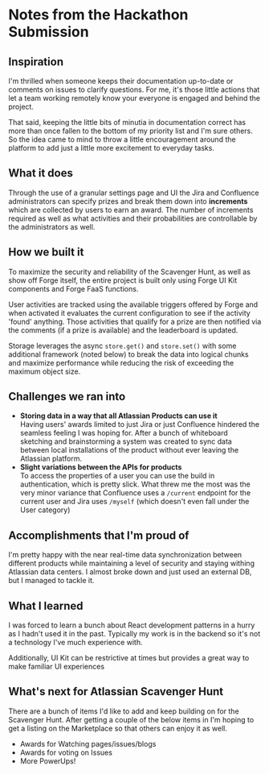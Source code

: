 # Notes from the Hackathon Submission

## Inspiration
I'm thrilled when someone keeps their documentation up-to-date or comments on issues to clarify questions.  For me, it's those little actions that let a team working remotely know your everyone is engaged and behind the project.

That said, keeping the little bits of minutia in documentation correct has more than once fallen to the bottom of my priority list and I'm sure others.  So the idea came to mind to throw a little encouragement around the platform to add just a little more excitement to everyday tasks.

## What it does
Through the use of a granular settings page and UI the Jira and Confluence administrators can specify prizes and break them down into **increments** which are collected by users to earn an award.  The number of increments required as well as what activities and their probabilities are controllable by the administrators as well.

## How we built it
To maximize the security and reliability of the Scavenger Hunt, as well as show off Forge itself, the entire project is built only using Forge UI Kit components and Forge FaaS functions.

User activities are tracked using the available triggers offered by Forge and when activated it evaluates the current configuration to see if the activity 'found' anything.  Those activities that qualify for a prize are then notified via the comments (if a prize is available) and the leaderboard is updated.

Storage leverages the async `store.get()` and `store.set()` with some additional framework (noted below) to break the data into logical chunks and maximize performance while reducing the risk of exceeding the maximum object size.

## Challenges we ran into
 - **Storing data in a way that all Atlassian Products can use it**
   <br/>Having users' awards limited to just Jira or just Confluence hindered the seamless feeling I was hoping for.  After a bunch of whiteboard sketching and brainstorming a system was created to sync data between local installations of the product without ever leaving the Atlassian platform.  
 - **Slight variations between the APIs for products**
    <br/>To access the properties of a user you can use the build in authentication, which is pretty slick.  What threw me the most was the very minor variance that Confluence uses a `/current` endpoint for the current user and Jira uses `/myself` (which doesn't even fall under the User category)

## Accomplishments that I'm proud of
I'm pretty happy with the near real-time data synchronization between different products while maintaining a level of security and staying withing Atlassian data centers.  I almost broke down and just used an external DB, but I managed to tackle it.

## What I learned
I was forced to learn a bunch about React development patterns in a hurry as I hadn't used it in the past.  Typically my work is in the backend so it's not a technology I've much experience with.

Additionally, UI Kit can be restrictive at times but provides a great way to make familiar UI experiences

## What's next for Atlassian Scavenger Hunt
There are a bunch of items I'd like to add and keep building on for the Scavenger Hunt.  After getting a couple of the below items in I'm hoping to get a listing on the Marketplace so that others can enjoy it as well.
- Awards for Watching pages/issues/blogs
- Awards for voting on Issues
- More PowerUps!
